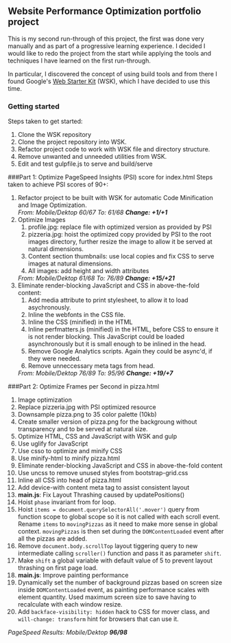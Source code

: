 ## Website Performance Optimization portfolio project

This is my second run-through of this project, the first was done very
manually and as part of a progressive learning experience. I decided
I would like to redo the project from the start while applying the tools
and techniques I have learned on the first run-through.

In particular, I discovered the concept of using build tools and from 
there I found Google's [Web Starter Kit](https://developers.google.com/web/starter-kit/)
(WSK), which I have decided to use this time.


### Getting started
Steps taken to get started:

1. Clone the WSK repository
2. Clone the project repository into WSK.
3. Refactor project code to work with WSK file and directory structure.
4. Remove unwanted and unneeded utilities from WSK.
5. Edit and test gulpfile.js to serve and build/serve 

###Part 1: Optimize PageSpeed Insights (PSI) score for index.html
Steps taken to achieve PSI scores of 90+:

<ol>
  <li>Refactor project to be built with WSK for automatic Code Minification 
  and Image Optimization.<br>
  <em>From: Mobile/Dektop 60/67 To: 61/68 <strong>Change: 
  +1/+1</strong></em></li>
  <li>Optimize Images
    <ol>
      <li>profile.jpg: replace file with optimized version as provided by
      PSI</li>
      <li>pizzeria.jpg:  hoist the optimized copy provided by PSI to the 
      root images directory, further resize the image to allow it be served 
      at natural dimensions.</li>
      <li>Content section thumbnails: use local copies and fix CSS to serve 
      images at natural dimensions.</li>
      <li>All images: add height and width attributes</li>
    </ol>
    <em>From: Mobile/Dektop 61/68 To: 76/89 <strong>Change: 
    +15/+21</strong></em>
  </li>
  <li>Eliminate render-blocking JavaScript and CSS in above-the-fold 
  content:
    <ol>
      <li>Add media attribute to print stylesheet, to allow it to load 
      asychronously.</li>
      <li>Inline the webfonts in the CSS file.</li>
      <li>Inline the CSS (minified) in the HTML</li>
      <li>Inline perfmatters.js (minified) in the HTML, before CSS to ensure it 
      is not render blocking. This JavaScript could be loaded asynchronously
      but it is small enough to be inlined in the head.</li>
      <li>Remove Google Analytics scripts. Again they could be async'd, if they
      were needed.</li>
      <li>Remove unneccessary meta tags from head.</li>
    </ol>
  </li>
  <em>From: Mobile/Dektop 76/89 To: 95/96 <strong>Change: +19/+7</strong></em>  
</ol>




###Part 2: Optimize Frames per Second in pizza.html

1. Image optimization
  1. Replace pizzeria.jpg with PSI optimized resource
  2. Downsample pizza.png to 35 color palette (10kb)
  3. Create smaller version of pizza.png for the backgroung without
  transparency and to be served at natural size.
2. Optimize HTML, CSS and JavaScript with WSK and gulp
  1. Use uglify for JavaScript
  2. Use csso to optimize and minify CSS 
  3. Use minify-html to minify pizza.html
3. Eliminate render-blocking JavaScript and CSS in above-the-fold content
  1. Use uncss to remove unused styles from bootstrap-grid.css
  2. Inline all CSS into head of pizza.html
  3. Add device-with content meta tag to assist consistent layout
4. <strong>main.js</strong>: Fix Layout Thrashing caused by updatePositions()
  1. Hoist <code>phase</code> invariant from for loop.
  2. Hoist <code>items = document.querySelectorAll('.mover')</code> query 
  from function scope to global scope so it is not called with each scroll
  event. Rename <code>items</code> to <code>movingPizzas</code> as it need to 
  make more sense in global context. <code>movingPizzas</code> is then set 
  during the <code>DOMContentLoaded</code> event after all the pizzas are 
  added.
  3. Remove <code>document.body.scrollTop</code> layout tiggering query
  to new intermediate calling <code>scroller()</code> function and pass it as 
  parameter <code>shift</code>.
  4. Make <code>shift</code> a global variable with default value of 5
  to prevent layout thrashing on first page load.
5. <strong>main.js</strong>: Improve painting performance
  1. Dynamically set the number of background pizzas based on screen size
  inside <code>DOMContentLoaded</code> event, as painting performance scales
  with element quantity. Used maximum screen size to save having to recalculate
  with each window resize. 
  2. Add <code>backface-visibility: hidden</code> hack to CSS for mover class, 
  and <code>will-change: transform</code> hint for browsers that can use it.

<em>PageSpeed Results: Mobile/Dektop <strong>96/98</strong></em>  
